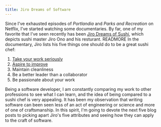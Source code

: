 ```yaml
---
title: Jiro Dreams of Software
---
```


Since I've exhausted episodes of _Portlandia_ and _Parks and Recreation_ on Netflix, I've started watching some documentaries. By far, one of my favorite that I've seen recently has been [Jiro Dreams of Sushi](http://www.imdb.com/title/tt1772925/), which depicts sushi master Jiro Ono and his resturant. READMORE In the documentary, Jiro lists his five things one should do to be a great sushi chef:

1.  [Take your work seriously](/blog/2013/01/07/jiro-dreams-of-software-serious.html)
2.  [Aspire to improve](blog/2013/01/08/jiro-dreams-of-software-improve.html)
3.  Maintain cleanliness
4.  Be a better leader than a collaborator
5.  Be passionate about your work

Being a software developer, I am constantly comparing my work to other professions to see what I can learn, and the idea of being compared to a sushi chef is very appealing. It has been my observation that writing software can been seen less of an act of engineering or science and more of one of craftsmanship. In this spirit, I'm going to devote the next five blog posts to picking apart Jiro's five attributes and seeing how they can apply to the craft of software.